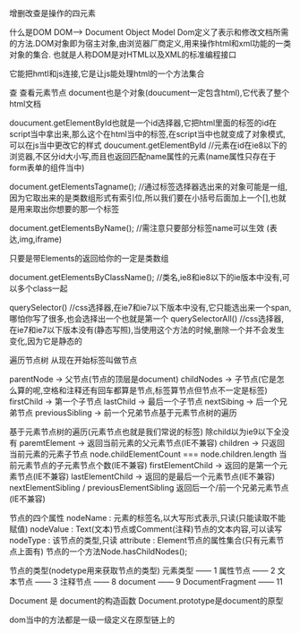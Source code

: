 增删改查是操作的四元素

什么是DOM
   DOM--> Document Object Model
   Dom定义了表示和修改文档所需的方法.DOM对象即为宿主对象,由浏览器厂商定义,用来操作html和xml功能的一类对象的集合.
   也就是人称DOM是对HTML以及XML的标准编程接口

它能把hmtl和js连接,它是让js能处理html的一个方法集合

查
   查看元素节点
   document也是个对象(doucument一定包含html),它代表了整个html文档


   doucument.getElementById也就是一个id选择器,它把html里面的标签的id在script当中拿出来,那么这个在html当中的标签,在script当中也就变成了对象模式,可以在js当中更改它的样式
   doucument.getElementById  //元素在id在ie8以下的浏览器,不区分id大小写,而且也返回匹配name属性的元素(name属性只存在于form表单的组件当中)


   document.getElementsTagname();  //通过标签选择器选出来的对象可能是一组,因为它取出来的是类数组形式有索引位,所以我们要在小括号后面加上一个[],也就是用来取出你想要的那一个标签


   document.getElementsByName();   //需注意只要部分标签name可以生效 (表达,img,iframe)

   只要是带Elements的返回给你的一定是类数组


   document.getElementsByClassName();  //类名,ie8和ie8以下的ie版本中没有,可以多个class一起

   querySelector()  //css选择器,在ie7和ie7以下版本中没有,它只能选出来一个span,哪怕你写了很多,也会选择出一个也就是第一个
   querySelectorAll()  //css选择器,在ie7和ie7以下版本没有(静态写照),当使用这个方法的时候,删除一个并不会发生变化,因为它是静态的


遍历节点树
   从现在开始标签叫做节点
   
   parentNode -> 父节点(节点的顶层是document)
   childNodes -> 子节点(它是怎么算的呢,空格和注释还有回车都算是节点,标签算节点但节点不一定是标签)
   firstChild -> 第一个子节点
   lastChild  -> 最后一个子节点
   nextSibing -> 后一个兄弟节点
   previousSibling -> 前一个兄弟节点基于元素节点树的遍历
   

基于元素节点树的遍历(元素节点也就是我们常说的标签)
   除child以为ie9以下全没有
   paremtElement -> 返回当前元素的父元素节点(IE不兼容)
   children -> 只返回当前元素的元素子节点
   node.childElementCount === node.children.length 当前元素节点的子元素节点个数(IE不兼容)
   firstElementChild -> 返回的是第一个元素节点(IE不兼容)
   lastElementChild  -> 返回的是最后一个元素节点(IE不兼容)
   nextElementSibling / previousElementSibling  返回后一个/前一个兄弟元素节点(IE不兼容)


节点的四个属性
   nodeName : 元素的标签名,以大写形式表示,只读(只能读取不能赋值)
   nodeValue : Text(文本)节点或Comment(注释)节点的文本内容,可以读写
   nodeType : 该节点的类型,只读
   attribute : Element节点的属性集合(只有元素节点上面有)
   节点的一个方法Node.hasChildNodes();


节点的类型(nodetype用来获取节点的类型)
  元素类型 —— 1
  属性节点 —— 2
  文本节点 —— 3
  注释节点 —— 8
  document —— 9
  DocumentFragment —— 11 

Document 是 document的构造函数
Document.prototype是document的原型

dom当中的方法都是一级一级定义在原型链上的
